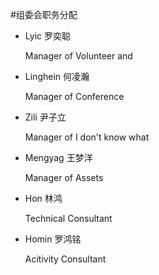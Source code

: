 #组委会职务分配

* Lyic    罗奕聪

    Manager of Volunteer and 

* Linghein    何凌瀚

    Manager of Conference
    
* Zili    尹子立

    Manager of I don't know what
    
* Mengyag     王梦洋

    Manager of Assets
    
* Hon    林鸿

    Technical Consultant
    
* Homin    罗鸿铭

    Acitivity Consultant

